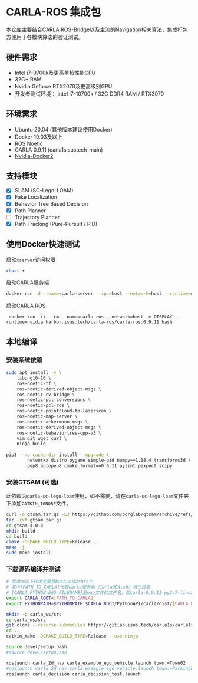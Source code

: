 # CARLA-ROS 集成包

本仓库主要结合CARLA ROS-Bridge以及主流的Navigation相关算法，集成打包方便用于各模块算法的验证测试。

## 硬件需求

* Intel i7-9700k及更高单核性能CPU 
* 32G+ RAM
* Nvidia Geforce RTX2070及更高级别GPU
* 开发者测试环境： intel i7-10700k / 32G DDR4 RAM / RTX3070

## 环境需求

* Ubuntu 20.04 (其他版本建议使用Docker)
* Docker 19.03及以上
* ROS Noetic
* CARLA 0.9.11 (carla1s:sustech-main)
* [Nvidia-Docker2](https://github.com/NVIDIA/nvidia-docker)

## 支持模块

- [x] SLAM (SC-Lego-LOAM)
- [x] Fake Localization 
- [x] Behevior Tree Based Decision
- [x] Path Planner
- [ ] Trajectory Planner
- [x] Path Tracking (Pure-Pursuit / PID)

## 使用Docker快速测试


启动`xserver`访问权限
```bash
xhost +
```

启动CARLA服务端

```bash
docker run -d --name=carla-server --ipc=host --network=host --runtime=nvidia --gpus all -e SDL_VIDEODRIVER=offscreen --restart=always harbor.isus.tech/carlasim/carla:0.9.11 bash CarlaUE4.sh
```

启动CARLA ROS
```
 docker run -it --rm --name=carla-ros --network=host -e DISPLAY --runtime=nvidia harbor.isus.tech/carla-ros/carla-ros:0.9.11 bash
```

## 本地编译

### 安装系统依赖

```bash
sudo apt install -y \
    libpng16-16 \
    ros-noetic-tf \
    ros-noetic-derived-object-msgs \
    ros-noetic-cv-bridge \
    ros-noetic-pcl-conversions \
    ros-noetic-pcl-ros \
    ros-noetic-pointcloud-to-laserscan \
    ros-noetic-map-server \
    ros-noetic-ackermann-msgs \
    ros-noetic-derived-object-msgs \
    ros-noetic-behaviortree-cpp-v3 \
    vim git wget curl \
    ninja-build
    
pip3 --no-cache-dir install --upgrade \
        networkx distro pygame simple-pid numpy==1.18.4 transforms3d \ 
        pep8 autopep8 cmake_format==0.6.11 pylint pexpect scipy  
```

### 安装GTSAM (可选)
此依赖为`carla-sc-lego-loam`使用，如不需要，请在`carla-sc-lego-loam`文件夹下添加`CATKIN_IGNORE`文件。

```bash
curl -o gtsam.tar.gz -LJ https://github.com/borglab/gtsam/archive/refs/tags/4.0.3.tar.gz
tar -zxf gtsam.tar.gz
cd gtsam-4.0.3
mkdir build
cd build
cmake -DCMAKE_BUILD_TYPE=Release ..
make -j
sudo make install
```

### 下载源码编译并测试

```bash
# 需添加以下环境变量至bashrc或zshrc中
# 其中[PATH_TO_CARLA]代表carla服务端（CarlaUE4.sh）所在目录
# [CARLA_PYTHON_EGG_FILENAME]是egg文件的文件名，如carla-0.9.11-py3.7-linux-x86_64.egg
export CARLA_ROOT=[PATH_TO_CARLA]
export PYTHONPATH=$PYTHONPATH:$CARLA_ROOT/PythonAPI/carla/dist/[CARLA_PYTHON_EGG_FILENAME]:$CARLA_ROOT/PythonAPI/carla/

mkdir -p carla_ws/src
cd carla_ws/src
git clone --recurse-submodules https://gitlab.isus.tech/carla1s/carla1s-ros.git
cd ..
catkin_make -DCMAKE_BUILD_TYPE=Release --use-ninja

source devel/setup.bash
#source devel/setup.zsh

roslaunch carla_2d_nav carla_example_ego_vehicle.launch town:=Town02
#roslaunch carla_2d_nav carla_example_ego_vehicle.launch town:=ParkingLot
roslaunch carla_decision carla_decision_test.launch
```

